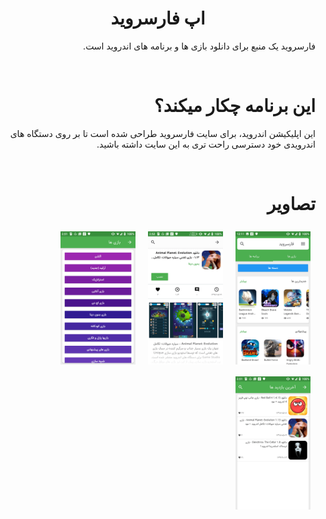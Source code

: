 <div dir="rtl">

   <h1 style="text-align: center">اپ فارسروید</h1>

   <p>
      فارسروید یک منبع برای دانلود بازی ها و برنامه های اندروید است.
   </p>

   <br>

   <h1>
      این برنامه چکار میکند؟
   </h1>

   <p>
      این اپلیکیشن اندروید، برای سایت فارسروید
      طراحی شده است تا بر روی دستگاه های اندرویدی خود دسترسی راحت تری به این سایت داشته باشید.
   </p>

   <br>

   <h1>
      تصاویر
   </h1>

   <img src="site/images/img1.png" width="120" height="auto" style="margin: .5rem">
   <img src="site/images/img2.png" width="120" height="auto" style="margin: .5rem">
   <img src="site/images/img3.png" width="120" height="auto" style="margin: .5rem">
   <img src="site/images/img4.png" width="120" height="auto" style="margin: .5rem">

</div>
